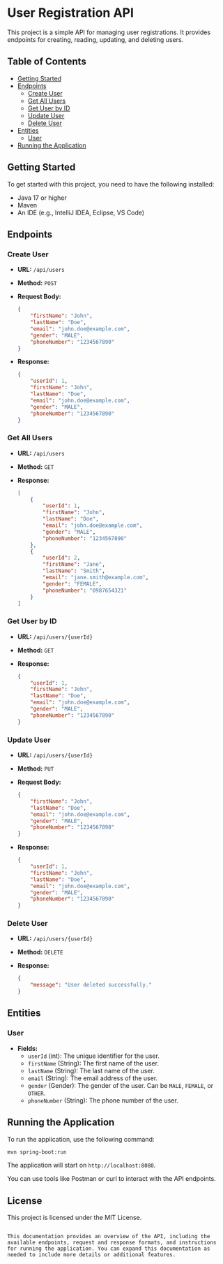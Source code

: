 # User Registration API

This project is a simple API for managing user registrations. It provides endpoints for creating, reading, updating, and deleting users.

## Table of Contents

- [Getting Started](#getting-started)
- [Endpoints](#endpoints)
  - [Create User](#create-user)
  - [Get All Users](#get-all-users)
  - [Get User by ID](#get-user-by-id)
  - [Update User](#update-user)
  - [Delete User](#delete-user)
- [Entities](#entities)
  - [User](#user)
- [Running the Application](#running-the-application)

## Getting Started

To get started with this project, you need to have the following installed:

- Java 17 or higher
- Maven
- An IDE (e.g., IntelliJ IDEA, Eclipse, VS Code)

## Endpoints

### Create User

- **URL:** `/api/users`
- **Method:** `POST`
- **Request Body:**

  ```json
  {
      "firstName": "John",
      "lastName": "Doe",
      "email": "john.doe@example.com",
      "gender": "MALE",
      "phoneNumber": "1234567890"
  }
  ```

- **Response:**

  ```json
  {
      "userId": 1,
      "firstName": "John",
      "lastName": "Doe",
      "email": "john.doe@example.com",
      "gender": "MALE",
      "phoneNumber": "1234567890"
  }
  ```

### Get All Users

- **URL:** `/api/users`
- **Method:** `GET`
- **Response:**

  ```json
  [
      {
          "userId": 1,
          "firstName": "John",
          "lastName": "Doe",
          "email": "john.doe@example.com",
          "gender": "MALE",
          "phoneNumber": "1234567890"
      },
      {
          "userId": 2,
          "firstName": "Jane",
          "lastName": "Smith",
          "email": "jane.smith@example.com",
          "gender": "FEMALE",
          "phoneNumber": "0987654321"
      }
  ]
  ```

### Get User by ID

- **URL:** `/api/users/{userId}`
- **Method:** `GET`
- **Response:**

  ```json
  {
      "userId": 1,
      "firstName": "John",
      "lastName": "Doe",
      "email": "john.doe@example.com",
      "gender": "MALE",
      "phoneNumber": "1234567890"
  }
  ```

### Update User

- **URL:** `/api/users/{userId}`
- **Method:** `PUT`
- **Request Body:**

  ```json
  {
      "firstName": "John",
      "lastName": "Doe",
      "email": "john.doe@example.com",
      "gender": "MALE",
      "phoneNumber": "1234567890"
  }
  ```

- **Response:**

  ```json
  {
      "userId": 1,
      "firstName": "John",
      "lastName": "Doe",
      "email": "john.doe@example.com",
      "gender": "MALE",
      "phoneNumber": "1234567890"
  }
  ```

### Delete User

- **URL:** `/api/users/{userId}`
- **Method:** `DELETE`
- **Response:**

  ```json
  {
      "message": "User deleted successfully."
  }
  ```

## Entities

### User

- **Fields:**
  - `userId` (int): The unique identifier for the user.
  - `firstName` (String): The first name of the user.
  - `lastName` (String): The last name of the user.
  - `email` (String): The email address of the user.
  - `gender` (Gender): The gender of the user. Can be `MALE`, `FEMALE`, or `OTHER`.
  - `phoneNumber` (String): The phone number of the user.

## Running the Application

To run the application, use the following command:

```sh
mvn spring-boot:run
```

The application will start on `http://localhost:8080`.

You can use tools like Postman or curl to interact with the API endpoints.

## License

This project is licensed under the MIT License.
```

This documentation provides an overview of the API, including the available endpoints, request and response formats, and instructions for running the application. You can expand this documentation as needed to include more details or additional features.
